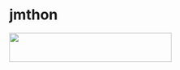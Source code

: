 # jmthon

<p align="left"><a href="https://heroku.com/deploy?template=https://github.com/jaxsoo0n/mus"> <img src="https://img.shields.io/badge/Deploy%20To%20Heroku-purple?style=for-the-badge&logo=heroku" width="320" height="58.45"/></a></p>
